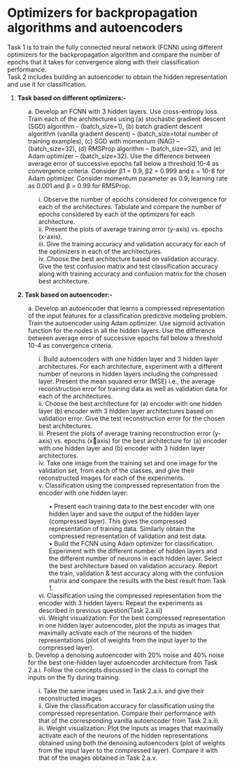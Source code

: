 
# Optimizers for backpropagation algorithms and autoencoders <br>
<!-- In this repository with the help of the two tasks, I have explained different optimizers for backpropagation algorithms and have also explained about the uses and autoencoders and the uses of noise in the data. Problem statement is given below :-  -->
Task 1 is to train the fully connected neural network (FCNN) using different optimizers for the backpropagation algorithm and compare the number of epochs that it takes for convergence along with their classification performance. <br> 
Task 2 includes building an autoencoder to obtain the hidden representation and use it for classification.
<ol>
  <li><strong>Task based on different optimizers:-</strong></li>
  <ol>
   a. Develop an FCNN with 3 hidden layers. Use cross-entropy loss. Train each of the architectures using 
   (a) stochastic gradient descent (SGD) algorithm - (batch_size=1), (b) batch gradient 
   descent algorithm (vanilla gradient descent) – (batch_size=total number of training 
   examples), (c) SGD with momentum (NAG) – (batch_size=32), (d) RMSProp 
   algorithm – (batch_size=32), and (e) Adam optimizer – (batch_size=32). Use
   the difference between average error of successive epochs fall below a threshold 10-4 as 
   convergence criteria. Consider β1 = 0.9, β2 = 0.999 and ε = 10-8 for Adam optimizer. 
   Consider momentum parameter as 0.9, learning rate as 0.001 and β = 0.99 for RMSProp. 
   
   <ol>
   i. Observe the number of epochs considered for convergence for each of the 
   architectures. Tabulate and compare the number of epochs considered by each of 
   the optimizers for each architecture.<br>
   ii. Present the plots of average training error (y-axis) vs. epochs (x-axis). <br>
   iii. Give the training accuracy and validation accuracy for each of the optimizers in 
   each of the architectures.<br>
   iv. Choose the best architecture based on validation accuracy. Give the test 
   confusion matrix and test classification accuracy along with training accuracy 
   and confusion matrix for the chosen best architecture.<br>
   </ol>
  </ol>
</ol>

<ol>
  <strong>2. Task based on autoencoder:-</strong>
  <ol>
   a. Develop an autoencoder that learns a compressed representation of the input features for 
   a classification predictive modeling problem. Train the autoencoder using Adam 
   optimizer. Use sigmoid activation function for the nodes in all the hidden layers. Use the 
   difference between average error of successive epochs fall below a threshold 10-4 as 
   convergence criteria.
   
   <ol>
   i. Build autoencoders with one hidden layer and 3 hidden layer architectures. For 
   each architecture, experiment with a different number of neurons in hidden 
   layers including the compressed layer. Present the mean squared error (MSE) 
   i.e., the average reconstruction error for training data as well as validation data 
   for each of the architectures.<br>
   ii. Choose the best architecture for (a) encoder with one hidden layer
   (b) encoder with 3 hidden layer architectures based on validation error. Give the test reconstruction error for the chosen best architectures.<br>
   iii. Present the plots of average training reconstruction error (y-axis) vs. epochs (xaxis) for the best architecture for (a) encoder with one hidden layer and (b) 
   encoder with 3 hidden layer architectures. <br>
   iv. Take one image from the training set and one image for the validation set, from 
   each of the classes, and give their reconstructed images for each of the experiments.<br>
   v. Classification using the compressed representation from the encoder with one hidden layer:<br>
   <ol>
      • Present each training data to the best encoder with one hidden layer and 
      save the output of the hidden layer (compressed layer). This gives the 
      compressed representation of training data. Similarly obtain the 
      compressed representation of validation and test data. <br>
      • Build the FCNN using Adam optimizer for classification. Experiment
      with the different number of hidden layers and the different number of 
      neurons in each hidden layer. Select the best architecture based on 
      validation accuracy. Report the train, validation & test accuracy along 
      with the confusion matrix and compare the results with the best result 
      from Task 1. <br>
   </ol>
    vi. Classification using the compressed representation from the encoder with 3
    hidden layers: Repeat the experiments as described in previous question(Task 2.a.iii)<br>
    vii. Weight visualization: For the best compressed representation in one hidden layer
    autoencoder, plot the inputs as images that maximally activate each of the 
    neurons of the hidden representations (plot of weights from the input layer to the 
    compressed layer).<br>
    </ol>
    b. Develop a denoising autoencoder with 20% noise and 40% noise for the best one-hidden 
    layer autoencoder architecture from Task 2.a.i. Follow the concepts discussed in the 
    class to corrupt the inputs on the fly during training. 
    <ol>
    i. Take the same images used in Task 2.a.ii. and give their reconstructed 
    images<br>
    ii. Give the classification accuracy for classification using the compressed 
    representation. Compare their performance with that of the corresponding vanilla
    autoencoder from Task 2.a.iii. <br>
    iii. Weight visualization: Plot the inputs as images that maximally activate each of 
    the neurons of the hidden representations obtained using both the denoising 
    autoencoders (plot of weights from the input layer to the compressed layer). 
    Compare it with that of the images obtained in Task 2.a.v.<br>
    </ol>
  </ol>
 
</ol>
